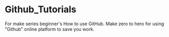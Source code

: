 # Github_Tutorials
For make series beginner's How to use GitHub. Make zero to hero for using "Github" online platform to save you work.  
